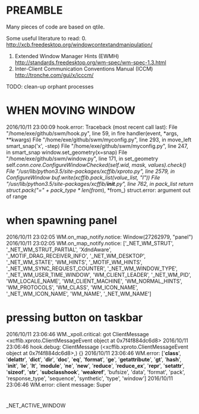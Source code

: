 
PREAMBLE
========

Many pieces of code are based on qtile.

Some useful literature to read:
  0. http://xcb.freedesktop.org/windowcontextandmanipulation/
  1. Extended Window Manager Hints (EWMH)
     http://standards.freedesktop.org/wm-spec/wm-spec-1.3.html
  2. Inter-Client Communication Conventions Manual (ICCM)
     http://tronche.com/gui/x/icccm/


TODO: clean-up orphant processes

# WHEN MOVING WINDOW
2016/10/11 23:00:09 hook.error: Traceback (most recent call last):
  File "/home/exe/github/swm/hook.py", line 59, in fire
    handler(event, *args, **kwargs)
  File "/home/exe/github/swm/myconfig.py", line 293, in move_left
    smart_snap('x', -step)
  File "/home/exe/github/swm/myconfig.py", line 247, in smart_snap
    window.set_geometry(x=snap)
  File "/home/exe/github/swm/window.py", line 171, in set_geometry
    self._conn.core.ConfigureWindowChecked(self.wid, mask, values).check()
  File "/usr/lib/python3.5/site-packages/xcffib/xproto.py", line 2579, in ConfigureWindow
    buf.write(xcffib.pack_list(value_list, "I"))
  File "/usr/lib/python3.5/site-packages/xcffib/__init__.py", line 762, in pack_list
    return struct.pack("=" + pack_type * len(from_), *from_)
struct.error: argument out of range


# when spawning panel
2016/10/11 23:02:05 WM.on_map_notify.notice: Window(27262979, "panel")
2016/10/11 23:02:05 WM.on_map_notify.notice: ['_NET_WM_STRUT', '_NET_WM_STRUT_PARTIAL', 'XdndAware', '_MOTIF_DRAG_RECEIVER_INFO', '_NET_WM_DESKTOP', '_NET_WM_STATE', 'WM_HINTS', '_MOTIF_WM_HINTS', '_NET_WM_SYNC_REQUEST_COUNTER', '_NET_WM_WINDOW_TYPE', '_NET_WM_USER_TIME_WINDOW', 'WM_CLIENT_LEADER', '_NET_WM_PID', 'WM_LOCALE_NAME', 'WM_CLIENT_MACHINE', 'WM_NORMAL_HINTS', 'WM_PROTOCOLS', 'WM_CLASS', 'WM_ICON_NAME', '_NET_WM_ICON_NAME', 'WM_NAME', '_NET_WM_NAME']

# pressing button on taskbar
2016/10/11 23:06:46 WM._xpoll.critical: got ClientMessage <xcffib.xproto.ClientMessageEvent object at 0x7f4f884dc6d8>
2016/10/11 23:06:46 hook.debug: ClientMessage (<xcffib.xproto.ClientMessageEvent object at 0x7f4f884dc6d8>,) {}
2016/10/11 23:06:46 WM.error: ['__class__', '__delattr__', '__dict__', '__dir__', '__doc__', '__eq__', '__format__', '__ge__', '__getattribute__', '__gt__', '__hash__', '__init__', '__le__', '__lt__', '__module__', '__ne__', '__new__', '__reduce__', '__reduce_ex__', '__repr__', '__setattr__', '__sizeof__', '__str__', '__subclasshook__', '__weakref__', 'bufsize', 'data', 'format', 'pack', 'response_type', 'sequence', 'synthetic', 'type', 'window']
2016/10/11 23:06:46 WM.error: client message: Super
#
_NET_ACTIVE_WINDOW
